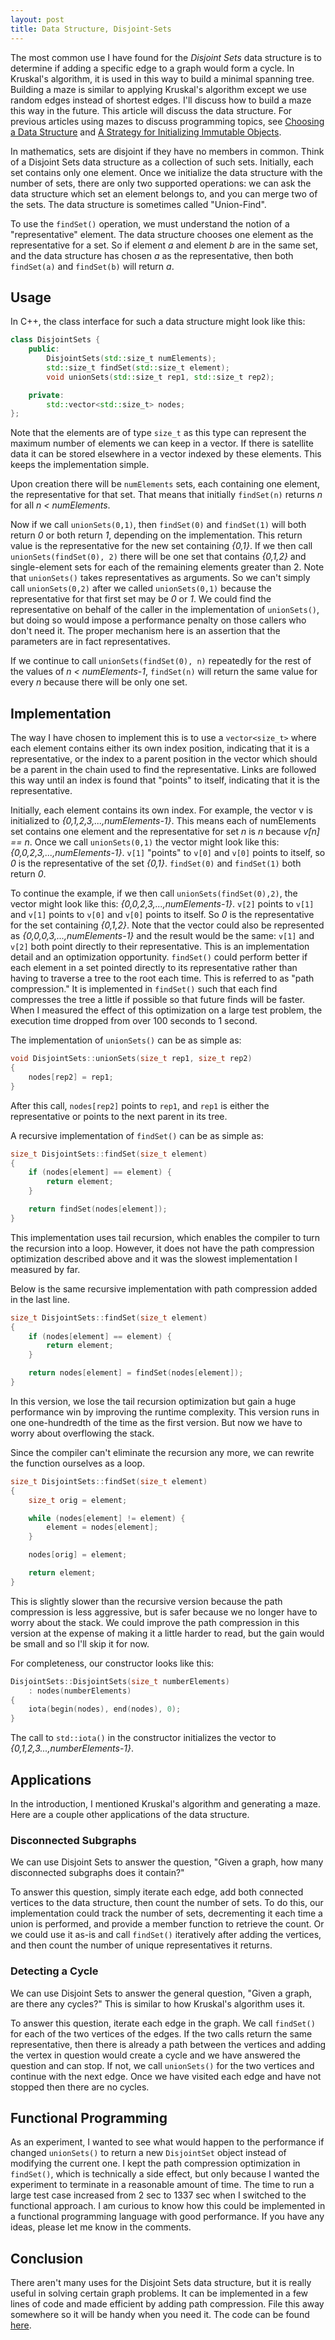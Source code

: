 ```yaml
---
layout: post
title: Data Structure, Disjoint-Sets
---
```


The most common use I have found for the *Disjoint Sets* data structure is to determine if adding a specific edge to a graph would form a cycle.
In Kruskal's algorithm, it is used in this way to build a minimal spanning tree.
Building a maze is similar to applying Kruskal's algorithm except we use random edges instead of shortest edges.
I'll discuss how to build a maze this way in the future.
This article will discuss the data structure.
For previous articles using mazes to discuss programming topics, see [Choosing a Data Structure](http://www.bitmine.org/choosing-a-datastructure/) and [A Strategy for Initializing Immutable Objects](http://www.bitmine.org/init-immutable/).

In mathematics, sets are disjoint if they have no members in common.
Think of a Disjoint Sets data structure as a collection of such sets.
Initially, each set contains only one element.
Once we initialize the data structure with the number of sets, there are only two supported operations: we can ask the data structure which set an element belongs to, and you can merge two of the sets.
The data structure is sometimes called "Union-Find".

To use the `findSet()` operation, we must understand the notion of a "representative" element.
The data structure chooses one element as the representative for a set.
So if element *a* and element *b* are in the same set, and the data structure has chosen *a* as the representative, then both `findSet(a)` and `findSet(b)` will return *a*.

## Usage

In C++, the class interface for such a data structure might look like this:

```cpp
class DisjointSets {
    public:
        DisjointSets(std::size_t numElements);
        std::size_t findSet(std::size_t element);
        void unionSets(std::size_t rep1, std::size_t rep2);

    private:
        std::vector<std::size_t> nodes;
};
```

Note that the elements are of type `size_t` as this type can represent the maximum number of elements we can keep in a vector.
If there is satellite data it can be stored elsewhere in a vector indexed by these elements.
This keeps the implementation simple.

Upon creation there will be `numElements` sets, each containing one element, the representative for that set.
That means that initially `findSet(n)` returns *n* for all *n < numElements*.

Now if we call `unionSets(0,1)`, then `findSet(0)` and `findSet(1)` will both return *0* or both return *1*, depending on the implementation.
This return value is the representative for the new set containing *{0,1}*.
If we then call `unionSets(findSet(0), 2)` there will be one set that contains *{0,1,2}* and single-element sets for each of the remaining elements greater than 2.
Note that `unionSets()` takes representatives as arguments.
So we can't simply call `unionSets(0,2)` after we called `unionSets(0,1)` because the representative for that first set may be *0* or *1*.
We could find the representative on behalf of the caller in the implementation of `unionSets()`, but doing so would impose a performance penalty on those callers who don't need it.
The proper mechanism here is an assertion that the parameters are in fact representatives.

If we continue to call `unionSets(findSet(0), n)` repeatedly for the rest of the values of *n < numElements-1*, `findSet(n)` will return the same value for every *n* because there will be only one set.

## Implementation

The way I have chosen to implement this is to use a `vector<size_t>` where each element contains either its own index position, indicating that it is a representative, or the index to a parent position in the vector which should be a parent in the chain used to find the representative.
Links are followed this way until an index is found that "points" to itself, indicating that it is the representative.

Initially, each element contains its own index.
For example, the vector v is initialized to *{0,1,2,3,...,numElements-1}*.
This means each of numElements set contains one element and the representative for set *n* is *n* because *v[n] == n*.
Once we call `unionSets(0,1)` the vector might look like this: *{0,0,2,3,...,numElements-1}*.
`v[1]` "points" to `v[0]` and `v[0]` points to itself, so *0* is the representative of the set *{0,1}*.
`findSet(0)` and `findSet(1)` both return *0*.

To continue the example, if we then call `unionSets(findSet(0),2)`, the vector might look like this: *{0,0,2,3,...,numElements-1}*.
`v[2]` points to `v[1]` and `v[1]` points to `v[0]` and `v[0]` points to itself.
So *0* is the representative for the set containing *{0,1,2}*.
Note that the vector could also be represented as *{0,0,0,3,...,numElements-1}* and the result would be the same: `v[1]` and `v[2]` both point directly to their representative.
This is an implementation detail and an optimization opportunity.
`findSet()` could perform better if each element in a set pointed directly to its representative rather than having to traverse a tree to the root each time.
This is referred to as "path compression."
It is implemented in `findSet()` such that each find compresses the tree a little if possible so that future finds will be faster.
When I measured the effect of this optimization on a large test problem, the execution time dropped from over 100 seconds to 1 second.

The implementation of `unionSets()` can be as simple as:

```cpp
void DisjointSets::unionSets(size_t rep1, size_t rep2)
{
    nodes[rep2] = rep1;
}
```

After this call, `nodes[rep2]` points to `rep1`, and `rep1` is either the representative or points to the next parent in its tree.

A recursive implementation of `findSet()` can be as simple as:

```cpp
size_t DisjointSets::findSet(size_t element)
{
    if (nodes[element] == element) {
        return element;
    }

    return findSet(nodes[element]);
}
```

This implementation uses tail recursion, which enables the compiler to turn the recursion into a loop.
However, it does not have the path compression optimization described above and it was the slowest implementation I measured by far.

Below is the same recursive implementation with path compression added in the last line.

```cpp
size_t DisjointSets::findSet(size_t element)
{
    if (nodes[element] == element) {
        return element;
    }

    return nodes[element] = findSet(nodes[element]);
}
```

In this version, we lose the tail recursion optimization but gain a huge performance win by improving the runtime complexity.
This version runs in one one-hundredth of the time as the first version.
But now we have to worry about overflowing the stack.

Since the compiler can't eliminate the recursion any more, we can rewrite the function ourselves as a loop.

```cpp
size_t DisjointSets::findSet(size_t element)
{
    size_t orig = element;

    while (nodes[element] != element) {
        element = nodes[element];
    }

    nodes[orig] = element;

    return element;
}
```

This is slightly slower than the recursive version because the path compression is less aggressive, but is safer because we no longer have to worry about the stack.
We could improve the path compression in this version at the expense of making it a little harder to read, but the gain would be small and so I'll skip it for now.

For completeness, our constructor looks like this:

```cpp
DisjointSets::DisjointSets(size_t numberElements)
    : nodes(numberElements)
{
    iota(begin(nodes), end(nodes), 0);
}
```

The call to `std::iota()` in the constructor initializes the vector to *{0,1,2,3...,numberElements-1}*.

## Applications

In the introduction, I mentioned Kruskal's algorithm and generating a maze.
Here are a couple other applications of the data structure.

### Disconnected Subgraphs

We can use Disjoint Sets to answer the question, "Given a graph, how many disconnected subgraphs does it contain?"

To answer this question, simply iterate each edge, add both connected vertices to the data structure, then count the number of sets.
To do this, our implementation could track the number of sets, decrementing it each time a union is performed, and provide a member function to retrieve the count.
Or we could use it as-is and call `findSet()` iteratively after adding the vertices, and then count the number of unique representatives it returns.

### Detecting a Cycle

We can use Disjoint Sets to answer the general question, "Given a graph, are there any cycles?"
This is similar to how Kruskal's algorithm uses it.

To answer this question, iterate each edge in the graph.
We call `findSet()` for each of the two vertices of the edges.
If the two calls return the same representative, then there is already a path between the vertices and adding the vertex in question would create a cycle and we have answered the question and can stop.
If not, we call `unionSets()` for the two vertices and continue with the next edge.
Once we have visited each edge and have not stopped then there are no cycles.

## Functional Programming

As an experiment, I wanted to see what would happen to the performance if changed `unionSets()` to return a new `DisjointSet` object instead of modifying the current one.  I kept the path compression optimization in `findSet()`, which is technically a side effect, but only because I wanted the experiment to terminate in a reasonable amount of time.
The time to run a large test case increased from 2 sec to 1337 sec when I switched to the functional approach.
I am curious to know how this could be implemented in a functional programming language with good performance.
If you have any ideas, please let me know in the comments.

## Conclusion

There aren't many uses for the Disjoint Sets data structure, but it is really useful in solving certain graph problems.
It can be implemented in a few lines of code and made efficient by adding path compression.
File this away somewhere so it will be handy when you need it.
The code can be found [here](https://github.com/smeredith/maze/tree/disjoint-sets).
